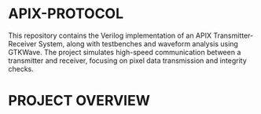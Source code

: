 # APIX-PROTOCOL 

This repository contains the Verilog implementation of an APIX Transmitter-Receiver System, along with testbenches and waveform analysis using GTKWave. The project simulates high-speed communication between a transmitter and receiver, focusing on pixel data transmission and integrity checks.

# PROJECT OVERVIEW 


